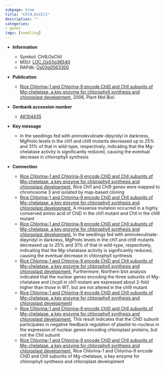 ```yaml
---
subpage: true
title: "Chl9,OsChlI"
description: ""
categories:
- genes
tags: [seedling]
---
```


* **Information**  
    + Symbol: Chl9,OsChlI  
    + MSU: [LOC_Os03g36540](http://rice.plantbiology.msu.edu/cgi-bin/ORF_infopage.cgi?orf=LOC_Os03g36540)  
    + RAPdb: [Os03g0563300](http://rapdb.dna.affrc.go.jp/viewer/gbrowse_details/irgsp1?name=Os03g0563300)  

* **Publication**  
    + [Rice Chlorina-1 and Chlorina-9 encode ChlD and ChlI subunits of Mg-chelatase, a key enzyme for chlorophyll synthesis and chloroplast development](http://www.ncbi.nlm.nih.gov/pubmed?term=Rice+Chlorina-1+and+Chlorina-9+encode+ChlD+and+ChlI+subunits+of+Mg-chelatase,+a+key+enzyme+for+chlorophyll+synthesis+and+chloroplast+development%5BTitle%5D), 2006, Plant Mol Biol.

* **Genbank accession number**  
    + [AK104435](http://www.ncbi.nlm.nih.gov/nuccore/AK104435)

* **Key message**  
    + In the seedlings fed with aminolevulinate-dipyridyl in darkness, MgProto levels in the chl1 and chl9 mutants decreased up to 25% and 31% of that in wild-type, respectively, indicating that the Mg-chelatase activity is significantly reduced, causing the eventual decrease in chlorophyll synthesis

* **Connection**  
    + [Rice Chlorina-1 and Chlorina-9 encode ChlD and ChlI subunits of Mg-chelatase, a key enzyme for chlorophyll synthesis and chloroplast development](http://www.ncbi.nlm.nih.gov/pubmed?term=Rice+Chlorina-1+and+Chlorina-9+encode+ChlD+and+ChlI+subunits+of+Mg-chelatase,+a+key+enzyme+for+chlorophyll+synthesis+and+chloroplast+development%5BTitle%5D), Rice Chl1 and Chl9 genes were mapped to chromosome 3 and isolated by map-based cloning
    + [Rice Chlorina-1 and Chlorina-9 encode ChlD and ChlI subunits of Mg-chelatase, a key enzyme for chlorophyll synthesis and chloroplast development](http://www.ncbi.nlm.nih.gov/pubmed?term=Rice+Chlorina-1+and+Chlorina-9+encode+ChlD+and+ChlI+subunits+of+Mg-chelatase,+a+key+enzyme+for+chlorophyll+synthesis+and+chloroplast+development%5BTitle%5D), A missense mutation occurred in a highly conserved amino acid of ChlD in the chl1 mutant and ChlI in the chl9 mutant
    + [Rice Chlorina-1 and Chlorina-9 encode ChlD and ChlI subunits of Mg-chelatase, a key enzyme for chlorophyll synthesis and chloroplast development](http://www.ncbi.nlm.nih.gov/pubmed?term=Rice+Chlorina-1+and+Chlorina-9+encode+ChlD+and+ChlI+subunits+of+Mg-chelatase,+a+key+enzyme+for+chlorophyll+synthesis+and+chloroplast+development%5BTitle%5D), In the seedlings fed with aminolevulinate-dipyridyl in darkness, MgProto levels in the chl1 and chl9 mutants decreased up to 25% and 31% of that in wild-type, respectively, indicating that the Mg-chelatase activity is significantly reduced, causing the eventual decrease in chlorophyll synthesis
    + [Rice Chlorina-1 and Chlorina-9 encode ChlD and ChlI subunits of Mg-chelatase, a key enzyme for chlorophyll synthesis and chloroplast development](http://www.ncbi.nlm.nih.gov/pubmed?term=Rice+Chlorina-1+and+Chlorina-9+encode+ChlD+and+ChlI+subunits+of+Mg-chelatase,+a+key+enzyme+for+chlorophyll+synthesis+and+chloroplast+development%5BTitle%5D), Furthermore, Northern blot analysis indicated that the nuclear genes encoding the three subunits of Mg-chelatase and LhcpII in chl1 mutant are expressed about 2-fold higher than those in WT, but are not altered in the chl9 mutant
    + [Rice Chlorina-1 and Chlorina-9 encode ChlD and ChlI subunits of Mg-chelatase, a key enzyme for chlorophyll synthesis and chloroplast development](MgProto))
    + [Rice Chlorina-1 and Chlorina-9 encode ChlD and ChlI subunits of Mg-chelatase, a key enzyme for chlorophyll synthesis and chloroplast development](http://www.ncbi.nlm.nih.gov/pubmed?term=Rice+Chlorina-1+and+Chlorina-9+encode+ChlD+and+ChlI+subunits+of+Mg-chelatase,+a+key+enzyme+for+chlorophyll+synthesis+and+chloroplast+development%5BTitle%5D), This result indicates that the ChlD subunit participates in negative feedback regulation of plastid-to-nucleus in the expression of nuclear genes encoding chloroplast proteins, but not the ChlI subunit
    + [Rice Chlorina-1 and Chlorina-9 encode ChlD and ChlI subunits of Mg-chelatase, a key enzyme for chlorophyll synthesis and chloroplast development](http://www.ncbi.nlm.nih.gov/pubmed?term=Rice+Chlorina-1+and+Chlorina-9+encode+ChlD+and+ChlI+subunits+of+Mg-chelatase,+a+key+enzyme+for+chlorophyll+synthesis+and+chloroplast+development%5BTitle%5D), Rice Chlorina-1 and Chlorina-9 encode ChlD and ChlI subunits of Mg-chelatase, a key enzyme for chlorophyll synthesis and chloroplast development



